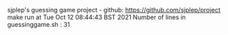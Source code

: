 sjplep's guessing game project - github: https://github.com/sjplep/project
make run at Tue Oct 12 08:44:43 BST 2021
Number of lines in guessinggame.sh : 31
